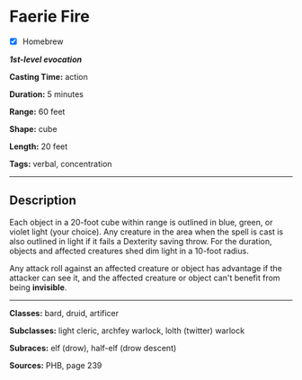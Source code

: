 # Faerie Fire

- [x] Homebrew

***1st-level evocation***

**Casting Time:** action

**Duration:** 5 minutes

**Range:** 60 feet

**Shape:** cube

**Length:** 20 feet

**Tags:** verbal, concentration

---

## Description
Each object in a 20-foot cube within range is outlined in blue, green, or violet light (your choice). Any creature in the area when the spell is cast is also outlined in light if it fails a Dexterity saving throw. For the duration, objects and affected creatures shed dim light in a 10-foot radius.

Any attack roll against an affected creature or object has advantage if the attacker can see it, and the affected creature or object can't benefit from being **invisible**.

---

**Classes:** bard, druid, artificer

**Subclasses:** light cleric, archfey warlock, lolth (twitter) warlock

**Subraces:** elf (drow), half-elf (drow descent)

**Sources:** PHB, page 239
